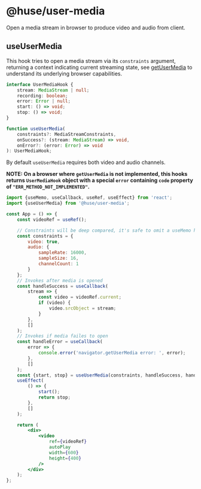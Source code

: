 # @huse/user-media

Open a media stream in browser to produce video and audio from client.

## useUserMedia

This hook tries to open a media stream via its `constraints` argument, returning a context indicating current streaming state, see [getUserMedia](https://developer.mozilla.org/en-US/docs/Web/API/MediaDevices/getUserMedia) to understand its underlying browser capabilities.

```typescript
interface UserMediaHook {
    stream: MediaStream | null;
    recording: boolean;
    error: Error | null;
    start: () => void;
    stop: () => void;
}

function useUserMedia(
    constraints?: MediaStreamConstraints,
    onSuccess?: (stream: MediaStream) => void,
    onError?: (error: Error) => void
): UserMediaHook;
```

By default `useUserMedia` requires both video and audio channels.

**NOTE: On a browser where `getUserMedia` is not implemented, this hooks returns `UserMediaHook` object with a special `error` containing `code` property of `"ERR_METHOD_NOT_IMPLEMENTED"`.**

```jsx
import {useMemo, useCallback, useRef, useEffect} from 'react';
import {useUserMedia} from '@huse/user-media';

const App = () => {
    const videoRef = useRef();

    // Constraints will be deep compared, it's safe to omit a useMemo here
    const constraints = {
        video: true,
        audio: {
            sampleRate: 16000,
            sampleSize: 16,
            channelCount: 1
        }
    };
    // Invokes after media is opened
    const handleSuccess = useCallback(
        stream => {
            const video = videoRef.current;
            if (video) {
                video.srcObject = stream;
            }
        },
        []
    );
    // Invokes if media failes to open
    const handleError = useCallback(
        error => {
            console.error('navigator.getUserMedia error: ', error);
        },
        []
    );
    const {start, stop} = useUserMedia(constraints, handleSuccess, handleError);
    useEffect(
        () => {
            start();
            return stop;
        },
        []
    );

    return (
        <div>
            <video
                ref={videoRef}
                autoPlay
                width={600}
                height={400}
            />
        </div>
    );
};
```
